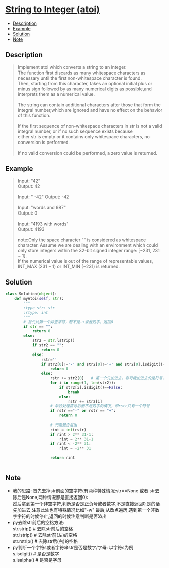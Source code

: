 # [String to Integer (atoi)](https://leetcode.com/problems/string-to-integer-atoi/description/)

<!-- GFM-TOC -->
* <a href="#Description">Description</a>
* <a href="#Example">Example</a>
* <a href="#Solution">Solution</a>
* <a href="#Note">Note</a>
<!-- GFM-TOC -->


## <a name="Description">Description</a>
>Implement atoi which converts a string to an integer.</br>The function first discards as many whitespace characters as necessary until the first non-whitespace character is found. </br>
Then, starting from this character, takes an optional initial plus or minus sign followed by as many numerical digits as possible,and interprets them as a numerical value.</br></br>
The string can contain additional characters after those that form the integral number,which are ignored and have no effect on the behavior of this function.</br></br>
If the first sequence of non-whitespace characters in str is not a valid integral number, or if no such sequence exists because</br> either str is empty or it contains only whitespace characters, no conversion is performed.</br></br>
If no valid conversion could be performed, a zero value is returned. </br>

## <a name="Example">Example</a>
>Input: "42"</br>
Output: 42</br></br>
>Input: "   -42"
Output: -42</br></br>
>Input: "words and 987"</br>
Output: 0</br></br>
>Input: "4193 with words" </br>
Output: 4193</br></br>
note:Only the space character ' ' is considered as whitespace character.
Assume we are dealing with an environment which could only store integers within the 32-bit signed integer range: [−231,  231 − 1].</br> 
If the numerical value is out of the range of representable values, INT_MAX (231 − 1) or INT_MIN (−231) is returned.</br>
## <a name="Solution">Solution</a>
```python
class Solution(object):
    def myAtoi(self, str):
        """
        :type str: str
        :rtype: int
        """
        # 首先找第一个非空字符，若不是-+或者数字，返回0
        if str == "":
            return 0
        else:
            str2 = str.lstrip()
            if str2 == "":
                return 0
            else:
                rstr=''
                if str2[0]!='-' and str2[0]!='+' and str2[0].isdigit()== False:
                    return 0
                else:
                    rstr += str2[0]   # 第一个先加进去，有可能加进去的是符号，之后单独处理
                    for i in range(1, len(str2)):
                        if str2[i].isdigit()==False:
                            break
                        else:
                            rstr += str2[i]
                    # 单独处理符号后面不是数字的情况，即rstr只有一个符号
                    if rstr =="-" or rstr == "+":
                        return 0
            
                    # 判断是否溢出
                    rint = int(rstr)
                    if rint > 2** 31-1:
                        rint = 2** 31-1
                    if rint < -2** 31:
                        rint = -2** 31
            
                    return rint
       
```
## <a name="Note">Note</a>
* 我的思路: 首先去掉str前面的空字符(有两种特殊情况:str==None 或者 str去除后是None,两种情况都是直接返回0):</br>
           然后拿到第一个非空字符,判断是否是正负号或者数字,不是直接返回0,是的话先加进去,注意此处也有特殊情况比如"-w"
           最后,从改点遍历,遇到第一个非数字字符的时候停止,返回的时候注意判断是否溢出
* py去除str前后的空格方法:</br>
  str.strip() # 去除str前后的空格 </br>
  str.lstrip() # 去除str前(左)的空格 </br>
  str.rstrip() # 去除str后(右)的空格 </br>
* py判断一个字符s或者字符串str是否是数字/字母: 以字符s为例</br>
  s.isdigit() # 是否是数字 </br>
  s.isalpha() # 是否是字母 </br>
  





